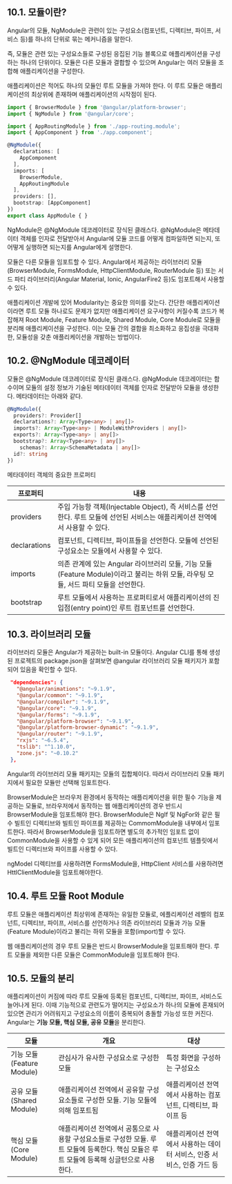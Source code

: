 ## 10.1. 모듈이란?

Angular의 모듈, NgModule은 관련이 있는 구성요소(컴포넌트, 디렉티브, 파이프, 서비스 등)를 하나의 단위로 묶는 메커니즘을 말한다. 

즉, 모듈은 관련 있는 구성요소들로 구성된 응집된 기능 블록으로 애플리케이션을 구성하는 하나의 단위이다. 모듈은 다른 모듈과 결합할 수 있으며 Angular는 여러 모듈을 조합해 애플리케이션을 구성한다.

애플리케이션은 적어도 하나의 모듈인 루트 모듈을 가져야 한다. 이 루트 모듈은 애플리케이션의 최상위에 존재하며 애플리케이션의 시작점이 된다.

```typescript
import { BrowserModule } from '@angular/platform-browser';
import { NgModule } from '@angular/core';

import { AppRoutingModule } from './app-routing.module';
import { AppComponent } from './app.component';

@NgModule({
  declarations: [
    AppComponent
  ],
  imports: [
    BrowserModule,
    AppRoutingModule
  ],
  providers: [],
  bootstrap: [AppComponent]
})
export class AppModule { }
```

NgModule은 @NgModule 데코레이터로 장식된 클래스다. @NgModule은 메타데이터 객체를 인자로 전달받아서 Angular에 모듈 코드를 어떻게 컴파일하면 되는지, 또 어떻게 실행하면 되는지를 Angular에게 설명한다.

모듈은 다른 모듈을 임포트할 수 있다. Angular에서 제공하는 라이브러리 모듈(BrowserModule, FormsModule, HttpClientModule, RouterModule 등) 또는 서드 파티 라이브러리(Angular Material, Ionic, AngularFire2 등)도 임포트해서 사용할 수 있다.

애플리케이션 개발에 있어 Modularity는 중요한 의미를 갖는다. 간단한 애플리케이션이라면 루트 모듈 하나로도 문제가 없지만 애플리케이션 요구사항이 커질수록 코드가 복잡해져 Root Module, Feature Module, Shared Module, Core Module로 모듈을 분리해 애플리케이션을 구성한다. 이는 모듈 간의 결합을 최소화하고 응집성을 극대화한, 모듈성을 갖춘 애플리케이션을 개발하는 방법이다.

## 10.2. @NgModule 데코레이터

모듈은 @NgModule 데코레이터로 장식된 클래스다. @NgModule 데코레이터는 함수이며 모듈의 설정 정보가 기술된 메타데이터 객체를 인자로 전달받아 모듈을 생성한다. 메타데이터는 아래와 같다.

```typescript
@NgModule({
  providers?: Provider[]
  declarations?: Array<Type<any> | any[]>
  imports?: Array<Type<any> | ModuleWithProviders | any[]>        
  exports?: Array<Type<any> | any[]>
  bootstrap?: Array<Type<any> | any[]>
 	schemas?: Array<SchemaMetadata | any[]>
  id?: string
})
```

메타데이터 객체의 중요한 프로퍼티

| 프로퍼티     | 내용                                                         |
| ------------ | ------------------------------------------------------------ |
| providers    | 주입 가능항 객체(Injectable Object), 즉 서비스를 선언한다. 루트 모듈에 선언된 서비스는 애플리케이션 전역에서 사용할 수 있다. |
| declarations | 컴포넌트, 디렉티브, 파이프들을 선언한다. 모듈에 선언된 구성요소는 모듈에서 사용할 수 있다. |
| imports      | 의존 관계에 있는 Angular 라이브러리 모듈, 기능 모듈(Feature Module)이라고 불리는 하위 모듈, 라우팅 모듈, 서드 파티 모듈을 선언한다. |
| bootstrap    | 루트 모듈에서 사용하는 프로퍼티로서 애플리케이션의 진입점(entry point)인 루트 컴포넌트를 선언한다. |

## 10.3. 라이브러리 모듈

라이브러리 모듈은 Angular가 제공하는 built-in 모듈이다. Angular CLI를 통해 생성된 프로젝트의 package.json을 살펴보면 @angular 라이브러리 모듈 패키지가 포함되어 있음을 확인할 수 있다.

 ```json
  "dependencies": {
    "@angular/animations": "~9.1.9",
    "@angular/common": "~9.1.9",
    "@angular/compiler": "~9.1.9",
    "@angular/core": "~9.1.9",
    "@angular/forms": "~9.1.9",
    "@angular/platform-browser": "~9.1.9",
    "@angular/platform-browser-dynamic": "~9.1.9",
    "@angular/router": "~9.1.9",
    "rxjs": "~6.5.4",
    "tslib": "^1.10.0",
    "zone.js": "~0.10.2"
  },
 ```

Angular의 라이브러리 모듈 패키지는 모듈의 집합체이다. 따라서 라이브러리 모듈 패키지에서 필요한 모듈만 선택해 임포트한다.

BrowserModule은 브라우저 환경에서 동작하는 애플리케이션을 위한 필수 기능을 제공하는 모듈로, 브라우저에서 동작하는 웹 애플리케이션의 경우 반드시 BrowserModule을 임포트해야 한다. BrowserModule은 NgIf 및 NgFor와 같은 필수 빌트인 디렉티브와 빌트인 파이프를 제공하는 CommomModule을 내부에서 임포트한다. 따라서 BrowserModule을 임포트하면 별도의 추가적인 임포트 없이 CommonModule을 사용할 수 있게 되어 모든 애플리케이션의 컴포넌트 템플릿에서 빌트인 디렉티브와 파이프를 사용할 수 있다.

ngModel 디렉티브를 사용하려면 FormsModule을, HttpClient 서비스를 사용하려면 HttlClientModule을 임포트해야한다.

## 10.4. 루트 모듈 Root Module

루트 모듈은 애플리케이션 최상위에 존재하는 유일한 모듈로, 에플리케이션 레벨의 컴포넌트, 디렉티브, 파이프, 서비스를 선언하거나 의존 라이브러리 모듈과 가능 모듈(Feature Module)이라고 불리는 하위 모듈을 포함(import)할 수 있다.

웹 애플리케이션의 경우 루트 모듈은 반드시 BrowserModule을 임포트해야 한다. 루트 모듈을 제외한 다른 모듈은 CommonModule을 임포트해야 한다.

## 10.5. 모듈의 분리

애플리케이션이 커짐에 따라 루트 모듈에 등록된 컴포넌트, 디렉티브, 파이프, 서비스도 늘어나게 된다. 이때 기능적으로 관련도가 떨어지는 구성요소가 하나의 모듈에 혼재되어 있으면 관리가 어려워지고 구성요소의 이름이 중복되어 충돌할 가능성 또한 커진다. Angular는 **기능 모듈, 핵심 모듈, 공유 모듈**을 분리한다.

| 모듈                       | 개요                                                         | 대상                                                         |
| -------------------------- | ------------------------------------------------------------ | ------------------------------------------------------------ |
| 기능 모듈 (Feature Module) | 관심사가 유사한 구성요소로 구성한 모듈                       | 특정 화면을 구성하는 구성요소                                |
| 공유 모듈 (Shared Module)  | 애플리케이션 전역에서 공유할 구성요소들로 구성한 모듈. 기능 모듈에 의해 임포트됨 | 애플리케이션 전역에서 사용하는 컴포넌트, 디렉티브, 파이프 등 |
| 핵심 모듈 (Core Module)    | 애플리케이션 전역에서 공통으로 사용할 구성요소들로 구성한 모듈. 루트 모듈에 등록한다. 핵심 모듈은 루트 모듈에 등록해 싱글턴으로 사용한다. | 애플리케이션 전역에서 사용하는 데이터 서비스, 인증 서비스, 인증 가드 등 |







































